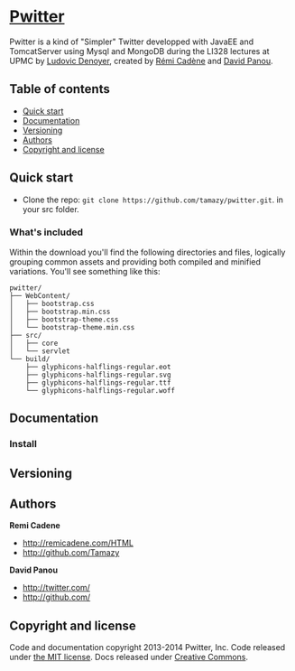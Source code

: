 # [Pwitter](http://getbootstrap.com)

Pwitter is a kind of "Simpler" Twitter developped with JavaEE and TomcatServer using Mysql and MongoDB during the LI328 lectures at UPMC by [Ludovic Denoyer](http://www-connex.lip6.fr/~denoyer/wikihomepage/pmwiki.php), created by [Rémi Cadène](http://remicadene.com/HTML) and [David Panou](http://twitter.com/).

## Table of contents

 - [Quick start](#quick-start)
 - [Documentation](#documentation)
 - [Versioning](#versioning)
 - [Authors](#authors)
 - [Copyright and license](#copyright-and-license)

## Quick start

- Clone the repo: `git clone https://github.com/tamazy/pwitter.git`. in your src folder.

### What's included

Within the download you'll find the following directories and files, logically grouping common assets and providing both compiled and minified variations. You'll see something like this:

```
pwitter/
├── WebContent/
│   ├── bootstrap.css
│   ├── bootstrap.min.css
│   ├── bootstrap-theme.css
│   └── bootstrap-theme.min.css
├── src/
│   ├── core
│   └── servlet
└── build/
    ├── glyphicons-halflings-regular.eot
    ├── glyphicons-halflings-regular.svg
    ├── glyphicons-halflings-regular.ttf
    └── glyphicons-halflings-regular.woff
```



## Documentation


### Install


## Versioning


## Authors

**Remi Cadene**

- <http://remicadene.com/HTML>
- <http://github.com/Tamazy>

**David Panou**

- <http://twitter.com/>
- <http://github.com/>



## Copyright and license

Code and documentation copyright 2013-2014 Pwitter, Inc. Code released under [the MIT license](LICENSE). Docs released under [Creative Commons](docs/LICENSE).

